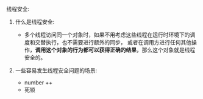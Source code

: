 线程安全:
1. 什么是线程安全:
    - 多个线程访问同一个对象时，如果不用考虑这些线程在运行时环境下的调度和交替执行，也不需要进行额外的同步，
    或者在调用方进行任何其他操作，**调用这个对象的行为都可以获得正确的结果**，那么这个对象就是线程安全的。
    
2. 一些容易发生线程安全问题的场景:
    - number ++
    - 死锁